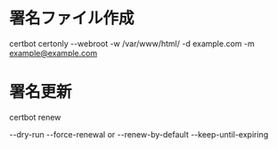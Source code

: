 
# 署名ファイル作成
certbot certonly --webroot -w /var/www/html/ -d example.com -m example@example.com

# 署名更新
certbot renew

--dry-run
--force-renewal or --renew-by-default
--keep-until-expiring
